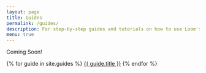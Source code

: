 ```yaml
---
layout: page
title: Guides
permalink: /guides/
description: For step-by-step guides and tutorials on how to use Loom's platform.
menu: true
---
```

Coming Soon!

{% for guide in site.guides %}
<a href="{{guide.url}}">{{ guide.title }}</a>
{% endfor %}
